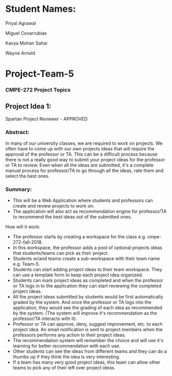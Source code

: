 # Student Names:
Priyal Agrawal

Miguel Covarrubias

Kavya Mohan Sahai

Wayne Arnold

# Project-Team-5

### CMPE-272 Project Topics

## Project Idea 1: 
Spartan Project Reviewer  - APPROVED

### Abstract: 
In many of our university classes, we are required to work on projects. We often have to come up with our own projects ideas that will require the approval of the professor or TA. This can be a difficult process because there is not a really good way to submit your project ideas for the professor or TA to review. Even when all the ideas are submitted, it's a complete manual process for professor/TA to go through all the ideas, rate them and select the best ones.

### Summary:
- This will be a Web Application where students and professors can create and review projects to work on.
- The application will also act as recommendation engine for professor/TA to recommend the best ideas out of the submitted ones.

How will it work:
- The professor starts by creating a workspace for the class e.g. cmpe-272-fall-2018. 
- In this workspace, the professor adds a pool of optional projects ideas that students/teams can pick as their project. 
- Students or/and teams create a sub-workspace with their team name e.g. Team-5.
- Students can start adding project ideas to their team workspace. They can use a template form to keep each project idea organized. 
- Students can mark project ideas as completed and when the professor or TA logs in to the application they can start reviewing the completed project ideas. 
- All the project ideas submitted by students would be first automatically graded by the system. And once the professor or TA logs into the application, they would see the grading of each idea as recommended by the system. (The system will improve it's recommendation as the professor/TA interacts with it).
- Professor or TA can approve, deny, suggest improvement, etc. to each project idea. An email notification is sent to project members when the professors performs any action to their project ideas.
- The recommendation system will remember the choice and will use it's learning for better recommendation with each use.
- Other students can see the ideas from different teams and they can do a thumbs up if they think the idea is very interesting. 
- If a team has many very good project ideas, this team can allow other teams to pick any of their left over project ideas. 

